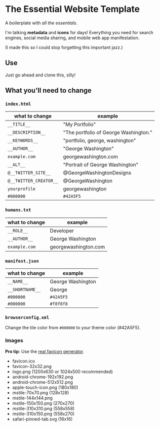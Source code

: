 # The Essential Website Template

A boilerplate with _all the essentials_.

I'm talking **metadata** and **icons** for days!
Everything you need for search engines, social media sharing, and mobile web app manifestation.

(I made this so I could stop forgetting this important jazz.)

## Use

Just go ahead and clone this, silly!

## What you'll need to change

### `index.html`

| what to change         | example                               |
| ---------------------- | ------------------------------------- |
| `__TITLE__`            | "My Portfolio"                        |
| `__DESCRIPTION__`      | "The portfolio of George Washington." |
| `__KEYWORDS__`         | "portfolio, george, washington"       |
| `__AUTHOR__`           | "George Washington"                   |
| `example.com`          | georgewashington.com                  |
| `__ALT__`              | "Portrait of George Washington"       |
| `@__TWITTER_SITE__`    | @GeorgeWashingtonDesigns              |
| `@__TWITTER_CREATOR__` | @GeorgeWashington                     |
| `yourprofile`          | georgewashington                      |
| `#000000`              | `#42A5F5`                             |

### `humans.txt`

| what to change | example              |
| -------------- | -------------------- |
| `__ROLE__`     | Developer            |
| `__AUTHOR__`   | George Washington    |
| `example.com`  | georgewashington.com |

### `manifest.json`

| what to change  | example           |
| --------------- | ----------------- |
| `__NAME__`      | George Washington |
| `__SHORTNAME__` | George            |
| `#000000`       | `#42A5F5`         |
| `#000000`       | `#f8f8f8`         |

### `browserconfig.xml`

Change the tile color from `#000000` to your theme color (#42A5F5).

### Images

**Pro tip**: Use the [real favicon generator](http://realfavicongenerator.net/).

- favicon.ico
- favicon-32x32.png
- logo.png (1200x630 or 1024x500 recommended)
- android-chrome-192x192.png
- android-chrome-512x512.png
- apple-touch-icon.png (180x180)
- mstile-70x70.png (128x128)
- mstile-144x144.png
- mstile-150x150.png (270x270)
- mstile-310x310.png (558x558)
- mstile-310x150.png (558x270)
- safari-pinned-tab.svg (16x16)
